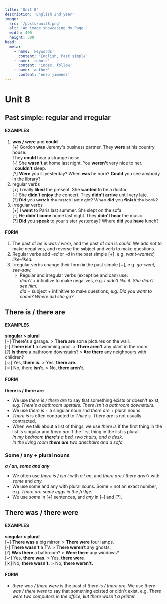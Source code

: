 ```yaml
---
title: 'Unit 8'
description: 'English 2nd year'
image:
  src: '/posts/unit8.png'
  alt: 'An image showcasing My Page.'
  width: 400
  height: 300
head:
  meta:
    - name: 'keywords'
      content: 'English, Past simple'
    - name: 'robots'
      content: 'index, follow'
    - name: 'author'
      content: 'enzo jimenez'
---
```

# Unit 8

## Past simple: regular and irregular
#### EXAMPLES
1. _**was / were**_ and **could**  
  \[+\] Gordon **was** Jeremy's business partner. They **were** at his country house.  
  They **could** hear a strange noise.  
  \[-\] She **wasn't** at home last night. You **weren't** very nice to her.  
  I **couldn't** sleep.  
  \[?\] **Were** you ill yesterday? When **was** he born? **Could** you see anybody in the library?
2. regular verbs  
  \[+\] I really **liked** the present. She **wanted** to be a doctor.  
  \[-\] She **didn't enjoy** the concert. They **didn't arrive** until very late.  
  \[?\] **Did** you **watch** the match last night? When **did** you **finish** the book?  
3. irregular verbs  
  \[+\] I **went** to Paris last summer. She slept on the sofa.  
  \[-\] He **didn't come** home last night. They **didn't hear** the music.  
  \[?\] **Did** you **speak** to your sister yesterday? Where **did** you **have** lunch?  

#### FORM
1. The past of _be_ is _was / were_, and the past of _can_ is _could._ We add _not_ to make negatives, and reverse the subject and verb to make questions.
2. Regular verbs add _-ed_ or _-d_ in the past simple \[+\]. e.g. _want–wanted, like–liked._
3. Irregular verbs change their form in the past simple \[+\], e.g. _go–went, see–saw._
    - Regular and irregular verbs (except be and can) use:  
    _didn't_ + infinitive to make negatives, e.g. _I didn't like it. She didn't see him._  
    _did_ + subject + infinitive to make questions, e.g. _Did you want to come? Where did she go?_

## There is / there are
#### EXAMPLES
**singular > plural**  
\[+\] **There's** a garage. > **There are** some pictures on the wall.  
\[-\] **There isn't** a swimming pool. > **There aren't** any plant in the room.  
\[?\] **Is there** a bathroom downstairs? > **Are there** any neighbours with children?  
\[✓\] Yes, **there is.** > Yes, **there are.**  
\[✗\] No, there **isn’t.** > No, **there aren't.**

#### FORM
**there is / there are**  
- We use _there is / there are_ to say that something exists or doesn't exist, e.g. _There's a bathroom upstairs. There isn't a bathroom downstairs._  
- We use _there is_ + a singular noun and _there are_ + plural nouns.  
- _There is_ is often contracted to _There's. There are_ is not usually contracted.  
- When we talk about a list of things, we use _there is_ if the first thing in the list is singular and _there are_ if the first thing in the list is plural.  
   _In my bedroom **there's** a bed, two chairs, and a desk._  
   _In the living room **there are** two armchairs and a sofa._

### Some / any + plural nouns
_**a / an, some and any**_
- We often use _there is / isn't_ with _a / an_, and _there are / there aren't_ with _some_ and _any._
- We use some and any with plural nouns. Some = not an exact number, e.g. _There are some eggs in the fridge._
- We use _some_ in  \[+\] sentences, and _any_ in \[–\] and \[?\]. 

## There was / there were
#### EXAMPLES
**singular > plural**  
\[+\] **There was** a big mirror. > **There were** four lamps.  
\[-\] **There wasn't** a TV. > **There weren't** any ghosts.  
\[?\] **Was there** a bathroom? > **Were there** any windows?  
\[✓\] Yes, **there was.** > Yes, **there were.**  
\[✗\] No, **there wasn't.** > No, **there weren't.**

#### FORM
- _there was / there were_ is the past of _there is / there are._ We use _there was / there were_ to say that something existed or didn't exist, e.g. _There were two computers in the office, but there wasn't a printer._